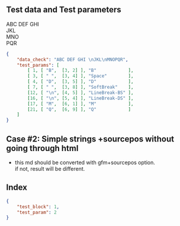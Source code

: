 ## Test data and Test parameters

ABC DEF
GHI \
JKL  
MNO<br>PQR

```json
{
    "data_check": "ABC DEF GHI \nJKL\nMNOPQR",
    "test_params": [
        [ 1, [ "B",  [3, 2] ], "B"            ],
        [ 3, [ " ",  [3, 4] ], "Space"        ],
        [ 4, [ "D",  [3, 5] ], "D"            ],
        [ 7, [ " ",  [3, 8] ], "SoftBreak"    ],
        [12, [ "\n", [4, 5] ], "LineBreak-BS" ],
        [16, [ "\n", [5, 4] ], "LineBreak-DS" ],
        [17, [ "M",  [6, 1] ], "M"            ],
        [21, [ "Q",  [6, 9] ], "Q"            ]
    ]
}
```

## Case #2: Simple strings +sourcepos without going through html

- this md should be converted with gfm+sourcepos option. \
  if not, result will be different.

## Index

```json
{
    "test_block": 1,
    "test_param": 2
}
```

